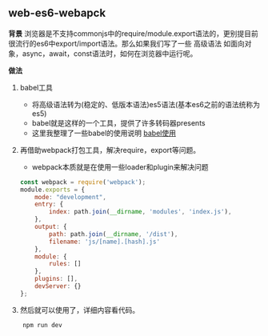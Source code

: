 ## web-es6-webapck

**背景**
浏览器是不支持commonjs中的require/module.export语法的，更别提目前很流行的es6中export/import语法。那么如果我们写了一些
高级语法 如面向对象，async，await，const语法时，如何在浏览器中运行呢。

**做法**
1. babel工具
    * 将高级语法转为(稳定的、低版本语法)es5语法(基本es6之前的语法统称为es5)
    * babel就是这样的一个工具，提供了许多转码器presents
    * 这里我整理了一些babel的使用说明 [babel使用](http://dottie.microbits.cn/2018/12/10/babel%E7%AE%80%E5%8D%95%E4%BD%BF%E7%94%A8/#more)

2. 再借助webpack打包工具，解决require，export等问题。
    * webpack本质就是在使用一些loader和plugin来解决问题
    ```javascript
    const webpack = require('webpack');
    module.exports = {
        mode: "development",
        entry: {
            index: path.join(__dirname, 'modules', 'index.js'),
        },
        output: {
            path: path.join(__dirname, '/dist'),
            filename: 'js/[name].[hash].js'
        },
        module: {
            rules: []
        },
        plugins: [],
        devServer: {}
    };
    ```
3. 然后就可以使用了，详细内容看代码。
```javascript
    npm run dev
```

